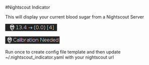 #Nightscout Indicator

This will display your current blood sugar from a Nightscout Server

![Example Screenshot](./screen_shot.png?raw=True)

![Calibration Needed Screenshot](./screen_shot_calibration_needed.png?raw=True)

Run once to create config file template and then update ~/.nightscout_indicator.yaml with your nightscout url
